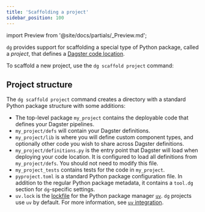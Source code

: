 ```yaml
---
title: 'Scaffolding a project'
sidebar_position: 100
---
```


import Preview from '@site/docs/partials/\_Preview.md';

<Preview />

`dg` provides support for scaffolding a special type of Python package, called a _project_, that defines a [Dagster code location](https://docs.dagster.io/guides/deploy/code-locations/managing-code-locations-with-definitions).

To scaffold a new project, use the `dg scaffold project` command:

<CliInvocationExample path="docs_beta_snippets/docs_beta_snippets/guides/dg/scaffolding-project/1-scaffolding-project.txt"  />

## Project structure

The `dg scaffold project` command creates a directory with a standard Python package structure with some additions:

<CliInvocationExample path="docs_beta_snippets/docs_beta_snippets/guides/dg/scaffolding-project/2-tree.txt"  />

- The top-level package `my_project` contains the deployable code that defines
  your Dagster pipelines.
- `my_project/defs` will contain your Dagster definitions.
- `my_project/lib` is where you will define custom component types, and
  optionally other code you wish to share across Dagster definitions.
- `my_project/definitions.py` is the entry point that Dagster will load when
  deploying your code location. It is configured to load all definitions from
`my_project/defs`. You should not need to modify this file.
- `my_project_tests` contains tests for the code in `my_project`.
- `pyproject.toml` is a standard Python package configuration file. In addition
  to the regular Python package metadata, it contains a `tool.dg` section
  for `dg`-specific settings.
- `uv.lock` is the [lockfile](https://docs.astral.sh/uv/concepts/projects/layout/#the-lockfile) for the Python package manager [`uv`](https://docs.astral.sh/uv/). `dg` projects use `uv` by default. For more information, see [`uv` integration](/guides/labs/dg/uv-integration).
